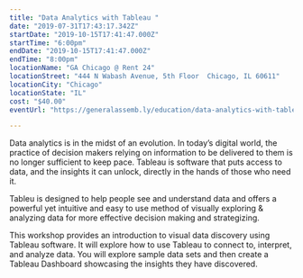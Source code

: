 ```yaml
---
title: "Data Analytics with Tableau "
date: "2019-07-31T17:43:17.342Z"
startDate: "2019-10-15T17:41:47.000Z"
startTime: "6:00pm"
endDate: "2019-10-15T17:41:47.000Z"
endTime: "8:00pm"
locationName: "GA Chicago @ Rent 24"
locationStreet: "444 N Wabash Avenue, 5th Floor  Chicago, IL 60611"
locationCity: "Chicago"
locationState: "IL"
cost: "$40.00"
eventUrl: "https://generalassemb.ly/education/data-analytics-with-tableau/chicago/84098"

---
```


Data analytics is in the midst of an evolution. In today’s digital world, the practice of decision makers relying on information to be delivered to them is no longer sufficient to keep pace. Tableau is software that puts access to data, and the insights it can unlock, directly in the hands of those who need it.

Tableu is designed to help people see and understand data and offers a powerful yet intuitive and easy to use method of visually exploring & analyzing data for more effective decision making and strategizing.

This workshop provides an introduction to visual data discovery using Tableau software. It will explore how to use Tableau to connect to, interpret, and analyze data. You will explore sample data sets and then create a Tableau Dashboard showcasing the insights they have discovered.

